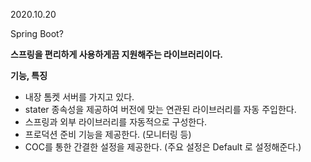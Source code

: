 2020.10.20

Spring Boot?

**스프링을 편리하게 사용하게끔 지원해주는 라이브러리이다.**

**기능, 특징**

- 내장 톰켓 서버를 가지고 있다.
- stater 종속성을 제공하여 버전에 맞는 연관된 라이브러리를 자동 주입한다.
- 스프링과 외부 라이브러리를 자동적으로 구성한다.
- 프로덕션 준비 기능을 제공한다. (모니터링 등)
- COC를 통한 간결한 설정을 제공한다. (주요 설정은 Default 로 설정해준다.)